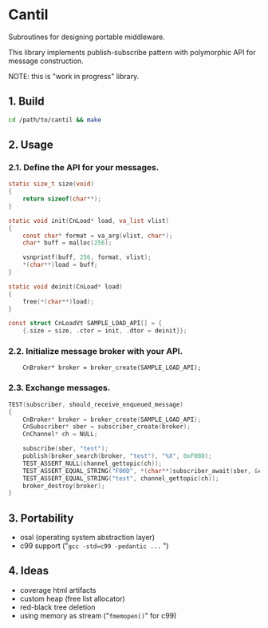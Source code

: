 # Cantil
Subroutines for designing portable middleware.

This library implements publish-subscribe pattern with polymorphic API for message construction.

NOTE: this is "work in progress" library.

## 1. Build
```sh
cd /path/to/cantil && make
```

## 2. Usage

### 2.1. Define the API for your messages.
```c
static size_t size(void)
{
	return sizeof(char**);
}

static void init(CnLoad* load, va_list vlist)
{
	const char* format = va_arg(vlist, char*);
	char* buff = malloc(256);

	vsnprintf(buff, 256, format, vlist);
	*(char**)load = buff;
}

static void deinit(CnLoad* load)
{
	free(*(char**)load);
}

const struct CnLoadVt SAMPLE_LOAD_API[] = {
	{.size = size, .ctor = init, .dtor = deinit}};
```

### 2.2. Initialize message broker with your API.
```
	CnBroker* broker = broker_create(SAMPLE_LOAD_API);
```

### 2.3. Exchange messages.
```c
TEST(subscriber, should_receive_enqueued_message)
{
	CnBroker* broker = broker_create(SAMPLE_LOAD_API);
	CnSubscriber* sber = subscriber_create(broker);
	CnChannel* ch = NULL;

	subscribe(sber, "test");
	publish(broker_search(broker, "test"), "%X", 0xF00D);
	TEST_ASSERT_NULL(channel_gettopic(ch));
	TEST_ASSERT_EQUAL_STRING("F00D", *(char**)subscriber_await(sber, &ch));
	TEST_ASSERT_EQUAL_STRING("test", channel_gettopic(ch));
	broker_destroy(broker);
}
```

## 3. Portability
- osal (operating system abstraction layer)
- c99 support ("`gcc -std=c99 -pedantic ...` ")

## 4. Ideas
- coverage html artifacts
- custom heap (free list allocator)
- red-black tree deletion
- using memory as stream ("`fmemopen()`" for c99)
